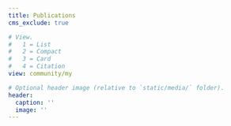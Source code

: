 ```yaml
---
title: Publications
cms_exclude: true

# View.
#   1 = List
#   2 = Compact
#   3 = Card
#   4 = Citation
view: community/my

# Optional header image (relative to `static/media/` folder).
header:
  caption: ''
  image: ''
---
```

